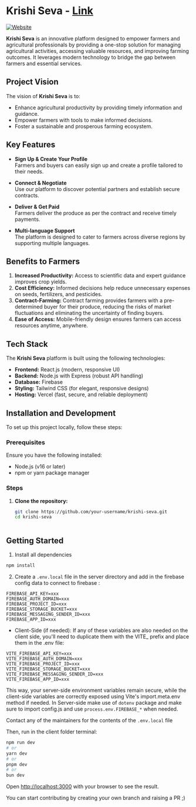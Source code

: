 # Krishi Seva - <a href="https://sih-blue.vercel.app/">Link</a>

[![Website](https://img.shields.io/website?url=https%3A%2F%2Fsih-blue.vercel.app)](https://sih-blue.vercel.app)

**Krishi Seva** is an innovative platform designed to empower farmers and agricultural professionals by providing a one-stop solution for managing agricultural activities, accessing valuable resources, and improving farming outcomes. It leverages modern technology to bridge the gap between farmers and essential services.

## Project Vision

The vision of **Krishi Seva** is to:
- Enhance agricultural productivity by providing timely information and guidance.
- Empower farmers with tools to make informed decisions.
- Foster a sustainable and prosperous farming ecosystem.

## Key Features

- **Sign Up & Create Your Profile**  
  Farmers and buyers can easily sign up and create a profile tailored to their needs.

- **Connect & Negotiate**  
  Use our platform to discover potential partners and establish secure contracts.

- **Deliver & Get Paid**  
  Farmers deliver the produce as per the contract and receive timely payments.
  
- **Multi-language Support**  
  The platform is designed to cater to farmers across diverse regions by supporting multiple languages.

## Benefits to Farmers

1. **Increased Productivity:** Access to scientific data and expert guidance improves crop yields.
2. **Cost Efficiency:** Informed decisions help reduce unnecessary expenses on seeds, fertilizers, and pesticides.
3. **Contract-Farming:** Contract farming provides farmers with a pre-determined buyer for their produce, reducing the risks of market fluctuations and eliminating the uncertainty of finding buyers.
4. **Ease of Access:** Mobile-friendly design ensures farmers can access resources anytime, anywhere.

## Tech Stack

The **Krishi Seva** platform is built using the following technologies:

- **Frontend:** React.js (modern, responsive UI)
- **Backend:** Node.js with Express (robust API handling)
- **Database:** Firebase
- **Styling:** Tailwind CSS (for elegant, responsive designs)
- **Hosting:** Vercel (fast, secure, and reliable deployment)

## Installation and Development

To set up this project locally, follow these steps:

### Prerequisites

Ensure you have the following installed:

- Node.js (v16 or later)
- npm or yarn package manager

### Steps

1. **Clone the repository:**
   ```bash
   git clone https://github.com/your-username/krishi-seva.git
   cd krishi-seva



## Getting Started

1. Install all dependencies
```bash
npm install
```

2. Create a `.env.local` file in the server directory and add in the firebase config data to connect to firebase : 
```
FIREBASE_API_KEY=xxx
FIREBASE_AUTH_DOMAIN=xxx
FIREBASE_PROJECT_ID=xxx
FIREBASE_STORAGE_BUCKET=xxx
FIREBASE_MESSAGING_SENDER_ID=xxx
FIREBASE_APP_ID=xxx

```
- Client-Side (if needed): If any of these variables are also needed on the client side, you'll need to duplicate them with the VITE_ prefix and place them in the .env file:
```
VITE_FIREBASE_API_KEY=xxx
VITE_FIREBASE_AUTH_DOMAIN=xxx
VITE_FIREBASE_PROJECT_ID=xxx
VITE_FIREBASE_STORAGE_BUCKET=xxx
VITE_FIREBASE_MESSAGING_SENDER_ID=xxx
VITE_FIREBASE_APP_ID=xxx
```
This way, your server-side environment variables remain secure, while the client-side variables are correctly exposed using Vite's import.meta.env method if needed.
In Server-side make use of `dotenv` package and make sure to import config.js and use `process.env.FIREBASE_*` when needed.

Contact any of the maintainers for the contents of the `.env.local` file

Then, run in the client folder terminal:

```bash
npm run dev
# or
yarn dev
# or
pnpm dev
# or
bun dev
```

Open [http://localhost:3000](http://localhost:3000) with your browser to see the result.

You can start contributing by creating your own branch and raising a PR ;)
